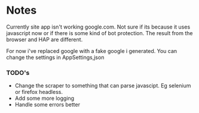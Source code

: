 
# Notes
Currently site app isn't working google.com. 
Not sure if its because it uses javascript now or if there is some kind of bot protection. The result from the browser and HAP are different.

For now i've replaced google with a fake google i generated. You can change the settings in AppSettings,json

### TODO's

 - Change the scraper to something that can parse javascipt. Eg selenium or firefox headless.
 - Add some more logging
 - Handle some errors better
